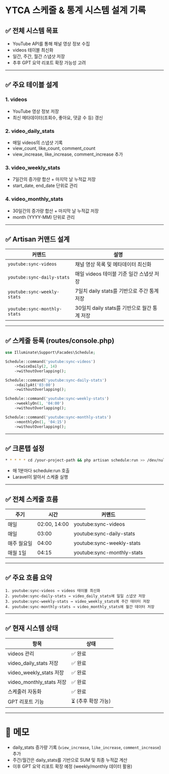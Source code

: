 # YTCA 스케줄 & 통계 시스템 설계 기록

## ✅ 전체 시스템 목표
- YouTube API를 통해 채널 영상 정보 수집
- videos 테이블 최신화
- 일간, 주간, 월간 스냅샷 저장
- 추후 GPT 요약 리포트 확장 가능성 고려

---

## ✅ 주요 테이블 설계

### 1. videos
- YouTube 영상 정보 저장
- 최신 메타데이터(조회수, 좋아요, 댓글 수 등) 갱신

### 2. video_daily_stats
- 매일 videos의 스냅샷 기록
- view_count, like_count, comment_count
- view_increase, like_increase, comment_increase 추가

### 3. video_weekly_stats
- 7일간의 증가량 합산 + 마지막 날 누적값 저장
- start_date, end_date 단위로 관리

### 4. video_monthly_stats
- 30일간의 증가량 합산 + 마지막 날 누적값 저장
- month (YYYY-MM) 단위로 관리

---

## ✅ Artisan 커맨드 설계

| 커맨드 | 설명 |
|--------|------|
| `youtube:sync-videos` | 채널 영상 목록 및 메타데이터 최신화 |
| `youtube:sync-daily-stats` | 매일 videos 테이블 기준 일간 스냅샷 저장 |
| `youtube:sync-weekly-stats` | 7일치 daily stats를 기반으로 주간 통계 저장 |
| `youtube:sync-monthly-stats` | 30일치 daily stats를 기반으로 월간 통계 저장 |

---

## ✅ 스케줄 등록 (routes/console.php)

```php
use Illuminate\Support\Facades\Schedule;

Schedule::command('youtube:sync-videos')
    ->twiceDaily(2, 14)
    ->withoutOverlapping();

Schedule::command('youtube:sync-daily-stats')
    ->dailyAt('03:00')
    ->withoutOverlapping();

Schedule::command('youtube:sync-weekly-stats')
    ->weeklyOn(1, '04:00')
    ->withoutOverlapping();

Schedule::command('youtube:sync-monthly-stats')
    ->monthlyOn(1, '04:15')
    ->withoutOverlapping();
```

---

## ✅ 크론탭 설정

```bash
* * * * * cd /your-project-path && php artisan schedule:run >> /dev/null 2>&1
```

- 매 1분마다 schedule:run 호출
- Laravel이 알아서 스케줄 실행

---

## ✅ 전체 스케줄 흐름

| 주기 | 시간           | 커맨드 |
|------|--------------|--------|
| 매일 | 02:00, 14:00 | youtube:sync-videos |
| 매일 | 03:00        | youtube:sync-daily-stats |
| 매주 월요일 | 04:00        | youtube:sync-weekly-stats |
| 매월 1일 | 04:15        | youtube:sync-monthly-stats |

---

## ✅ 주요 흐름 요약

```plaintext
1. youtube:sync-videos → videos 테이블 최신화
2. youtube:sync-daily-stats → video_daily_stats에 일일 스냅샷 저장
3. youtube:sync-weekly-stats → video_weekly_stats에 주간 데이터 저장
4. youtube:sync-monthly-stats → video_monthly_stats에 월간 데이터 저장
```

---

## ✅ 현재 시스템 상태

| 항목 | 상태 |
|------|------|
| videos 관리 | ✅ 완료 |
| video_daily_stats 저장 | ✅ 완료 |
| video_weekly_stats 저장 | ✅ 완료 |
| video_monthly_stats 저장 | ✅ 완료 |
| 스케줄러 자동화 | ✅ 완료 |
| GPT 리포트 기능 | ⏳ (추후 확장 가능)

---

# 🎯 메모

- daily_stats 증가량 기록 (`view_increase`, `like_increase`, `comment_increase`) 추가
- 주간/월간은 daily_stats를 기반으로 SUM 및 최종 누적값 계산
- 이후 GPT 요약 리포트 확장 예정 (weekly/monthly 데이터 활용)
